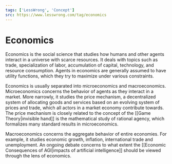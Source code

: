 ```yaml
---
tags: ['LessWrong', 'Concept']
src: https://www.lesswrong.com/tag/economics
---
```


# Economics
Economics is the social science that studies how humans and other agents interact in a universe with scarce resources. It deals with topics such as trade, specialization of labor, accumulation of capital, technology, and resource consumption. Agents in economics are generally assumed to have utility functions, which they try to maximize under various constraints.

Economics is usually separated into microeconomics and macroeconomics. Microeconomics concerns the behavior of agents as they interact in a market. More narrowly, it studies the price mechanism, a decentralized system of allocating goods and services based on an evolving system of prices and trade, which all actors in a market economy contribute towards. The price mechanism is closely related to the concept of the [[Game Theory|invisible hand]] is the mathematical study of rational agency, which formalizes many standard results in microeconomics.

Macroeconomics concerns the aggregate behavior of entire economies. For example, it studies economic growth, inflation, international trade and unemployment. An ongoing debate concerns to what extent the [[Economic Consequences of AGI|impacts of artificial intelligence]] should be viewed through the lens of economics.


